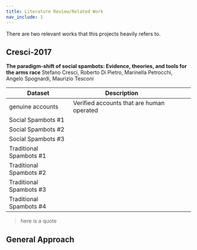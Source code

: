 ```yaml
---
title: Literature Review/Related Work
nav_include: 1
---
```


There are two relevant works that this projects heavily refers to.

## Cresci-2017
**The paradigm-shift of social spambots: Evidence, theories, and tools for the arms race** 
Stefano Cresci, Roberto Di Pietro, Marinella Petrocchi, Angelo Spognardi, Maurizio Tesconi


| Dataset                 | Description                                |   |   |   |
|-------------------------|--------------------------------------------|---|---|---|
| genuine accounts        |  Verified accounts that are human operated |   |   |   |
| Social Spambots #1      |                                            |   |   |   |
| Social Spambots #2      |                                            |   |   |   |
| Social Spambots #3      |                                            |   |   |   |
| Traditional Spambots #1 |                                            |   |   |   |
| Traditional Spambots #2 |                                            |   |   |   |
| Traditional Spambots #3 |                                            |   |   |   |
| Traditional Spambots #4 |                                            |   |   |   |


>here is a quote

## General Approach 

